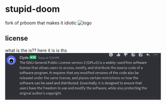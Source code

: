 # stupid-doom
fork of prboom that makes it idiotic
![logo](https://github.com/nickplj12/stupid-doom/assets/78268270/34a22f9c-fef6-4eec-b739-7aa9f09da01f)
## license

what is the is??
 here it is is ths\
![gnu general public license explained by a rat](https://github.com/nickplj12/stupid-doom/blob/master/what.png?raw=true)
